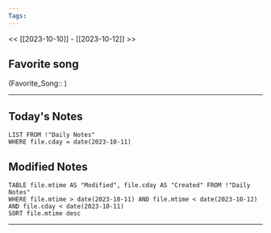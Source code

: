 ```yaml
---
Tags:
---
```

<< [[2023-10-10]] - [[2023-10-12]] >>
## Favorite song
(Favorite_Song:: )

___
## Today's Notes
```dataview
LIST FROM !"Daily Notes"
WHERE file.cday = date(2023-10-11)
```
## Modified Notes
```dataview
TABLE file.mtime AS "Modified", file.cday AS "Created" FROM !"Daily Notes" 
WHERE file.mtime > date(2023-10-11) AND file.mtime < date(2023-10-12) AND file.cday < date(2023-10-11)
SORT file.mtime desc
```
___
